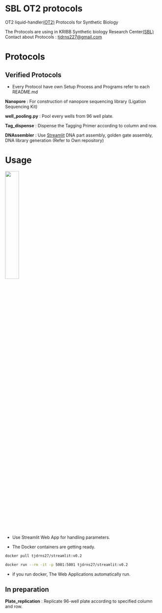 # SBL OT2 protocols

OT2 liquid-handler[(OT2)](https://opentrons.com/ot-2/) Protocols for Synthetic Biology 

The Protocols are using in KRIBB Synthetic biology Research Center[(SBL)](https://oak.kribb.re.kr/handle/201005/19496/tab-browse?sort_by=2&order=DESC)  
Contact about Protocols : <tjdrns227@gmail.com>

# Protocols  

## Verified Protocols

* Every Protocol have own Setup Process and Programs refer to each README.md    
  

**Nanopore** : For construction of nanopore sequencing library (Ligation Sequencing Kit)  

**well_pooling.py** : Pool every wells from 96 well plate.  

**Tag_dispense** : Dispense the Tagging Primer according to column and row.   

**DNAssembler** : Use [Streamlit](https://docs.streamlit.io/library/get-started/installation) DNA part assembly, golden gate assembly, DNA library generation (Refer to Own repository)

# Usage

<img src = "https://raw.githubusercontent.com/Lelp27/automated-protocol-ot2/main/streamlit_main.png" width="30%" height="30%">

* Use Streamlit Web App for handling parameters.  

* The Docker containers are getting ready.  
``` bash
docker pull tjdrns27/streamlit:v0.2

docker run --rm -it -p 5001:5001 tjdrns27/streamlit:v0.2
```
* if you run docker, The Web Applications automatically run.

## In preparation

**Plate_replication** : Replicate 96-well plate according to specified column and row.  
